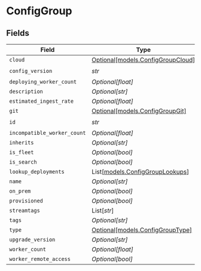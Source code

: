 # ConfigGroup


## Fields

| Field                                                              | Type                                                               | Required                                                           | Description                                                        |
| ------------------------------------------------------------------ | ------------------------------------------------------------------ | ------------------------------------------------------------------ | ------------------------------------------------------------------ |
| `cloud`                                                            | [Optional[models.ConfigGroupCloud]](../models/configgroupcloud.md) | :heavy_minus_sign:                                                 | N/A                                                                |
| `config_version`                                                   | *str*                                                              | :heavy_check_mark:                                                 | N/A                                                                |
| `deploying_worker_count`                                           | *Optional[float]*                                                  | :heavy_minus_sign:                                                 | N/A                                                                |
| `description`                                                      | *Optional[str]*                                                    | :heavy_minus_sign:                                                 | N/A                                                                |
| `estimated_ingest_rate`                                            | *Optional[float]*                                                  | :heavy_minus_sign:                                                 | N/A                                                                |
| `git`                                                              | [Optional[models.ConfigGroupGit]](../models/configgroupgit.md)     | :heavy_minus_sign:                                                 | N/A                                                                |
| `id`                                                               | *str*                                                              | :heavy_check_mark:                                                 | N/A                                                                |
| `incompatible_worker_count`                                        | *Optional[float]*                                                  | :heavy_minus_sign:                                                 | N/A                                                                |
| `inherits`                                                         | *Optional[str]*                                                    | :heavy_minus_sign:                                                 | N/A                                                                |
| `is_fleet`                                                         | *Optional[bool]*                                                   | :heavy_minus_sign:                                                 | N/A                                                                |
| `is_search`                                                        | *Optional[bool]*                                                   | :heavy_minus_sign:                                                 | N/A                                                                |
| `lookup_deployments`                                               | List[[models.ConfigGroupLookups](../models/configgrouplookups.md)] | :heavy_minus_sign:                                                 | N/A                                                                |
| `name`                                                             | *Optional[str]*                                                    | :heavy_minus_sign:                                                 | N/A                                                                |
| `on_prem`                                                          | *Optional[bool]*                                                   | :heavy_minus_sign:                                                 | N/A                                                                |
| `provisioned`                                                      | *Optional[bool]*                                                   | :heavy_minus_sign:                                                 | N/A                                                                |
| `streamtags`                                                       | List[*str*]                                                        | :heavy_minus_sign:                                                 | N/A                                                                |
| `tags`                                                             | *Optional[str]*                                                    | :heavy_minus_sign:                                                 | N/A                                                                |
| `type`                                                             | [Optional[models.ConfigGroupType]](../models/configgrouptype.md)   | :heavy_minus_sign:                                                 | N/A                                                                |
| `upgrade_version`                                                  | *Optional[str]*                                                    | :heavy_minus_sign:                                                 | N/A                                                                |
| `worker_count`                                                     | *Optional[float]*                                                  | :heavy_minus_sign:                                                 | N/A                                                                |
| `worker_remote_access`                                             | *Optional[bool]*                                                   | :heavy_minus_sign:                                                 | N/A                                                                |
